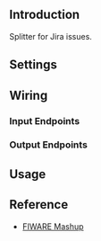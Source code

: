 ## Introduction

Splitter for Jira issues.

## Settings

## Wiring

### Input Endpoints

### Output Endpoints

## Usage

## Reference

- [FIWARE Mashup](https://mashup.lab.fiware.org/)
